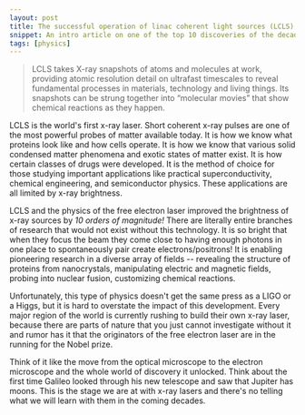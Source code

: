 ```yaml
---
layout: post
title: The successful operation of linac coherent light sources (LCLS)
snippet: An intro article on one of the top 10 discoveries of the decade.
tags: [physics]
---
```


> LCLS takes X-ray snapshots of atoms and molecules at work, providing atomic resolution detail on ultrafast timescales to reveal fundamental processes in materials, technology and living things. Its snapshots can be strung together into “molecular movies” that show chemical reactions as they happen.

LCLS is the world's first x-ray laser.  Short coherent x-ray pulses are one of the most powerful probes of matter available today.  It is how we know what proteins look like and how cells operate.  It is how we know that various solid condensed matter phenomena and  exotic states of matter exist.  It is how certain classes of drugs were developed.  It is the method of choice for those studying important applications like practical superconductivity, chemical engineering, and semiconductor physics.  These applications are all limited by x-ray brightness.

LCLS and the physics of the free electron laser improved the brightness of x-ray sources by *10 orders of magnitude!*  There are literally entire branches of research that would not exist without this technology.  It is so bright that when they focus the beam they come close to having enough photons in one place to spontaneously pair create electrons/positrons! It is enabling pioneering research in a diverse array of fields -- revealing the structure of proteins from nanocrystals, manipulating electric and magnetic fields, probing into nuclear fusion, customizing chemical reactions.

Unfortunately, this type of physics doesn't get the same press as a LIGO or a Higgs, but it is hard to overstate the impact of this development.  Every major region of the world is currently rushing to build their own x-ray laser, because there are parts of nature that you just cannot investigate without it and rumor has it that the originators of the free electron laser are in the running for the Nobel prize.  

Think of it like the move from the optical microscope to the electron microscope and the whole world of discovery it unlocked. Think about the first time Galileo looked through his new telescope and saw that Jupiter has moons. This is the stage we are at with x-ray lasers and there's no telling what we will learn with them in the coming decades.
